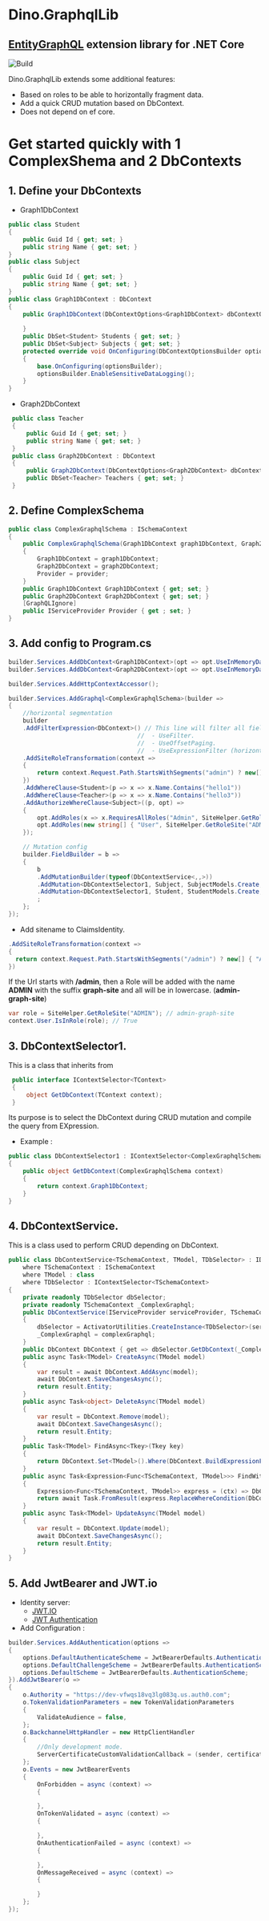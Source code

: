 # Dino.GraphqlLib

## [EntityGraphQL](https://entitygraphql.github.io/) extension library for .NET Core

![Build](https://github.com/lukemurray/EntityGraphQL/actions/workflows/dotnet.yml/badge.svg)

Dino.GraphqlLib extends some additional features:
- Based on roles to be able to horizontally fragment data.
- Add a quick CRUD mutation based on DbContext.
- Does not depend on ef core.

# Get started quickly with 1 ComplexShema and 2 DbContexts

## 1. Define your DbContexts

- Graph1DbContext
```c#
public class Student
{
    public Guid Id { get; set; }
    public string Name { get; set; }
}
public class Subject
{
    public Guid Id { get; set; }
    public string Name { get; set; }
}
public class Graph1DbContext : DbContext
{
    public Graph1DbContext(DbContextOptions<Graph1DbContext> dbContextOptions):base(dbContextOptions) {
    
    }
    public DbSet<Student> Students { get; set; }
    public DbSet<Subject> Subjects { get; set; }
    protected override void OnConfiguring(DbContextOptionsBuilder optionsBuilder)
    {
        base.OnConfiguring(optionsBuilder);
        optionsBuilder.EnableSensitiveDataLogging();
    }
}
```
- Graph2DbContext
```c#
 public class Teacher
 {
     public Guid Id { get; set; }
     public string Name { get; set; }
 }
 public class Graph2DbContext : DbContext
 {
     public Graph2DbContext(DbContextOptions<Graph2DbContext> dbContextOptions):base(dbContextOptions) { }
     public DbSet<Teacher> Teachers { get; set; }
 }
```
## 2. Define  ComplexSchema
```c#
public class ComplexGraphqlSchema : ISchemaContext
{
    public ComplexGraphqlSchema(Graph1DbContext graph1DbContext, Graph2DbContext graph2DbContext, IServiceProvider provider)
    {
        Graph1DbContext = graph1DbContext;
        Graph2DbContext = graph2DbContext;
        Provider = provider;
    }
    public Graph1DbContext Graph1DbContext { get; set; }
    public Graph2DbContext Graph2DbContext { get; set; }
    [GraphQLIgnore]
    public IServiceProvider Provider { get ; set; }
}
```
## 3. Add config to Program.cs
```c#
builder.Services.AddDbContext<Graph1DbContext>(opt => opt.UseInMemoryDatabase("Demo1"));
builder.Services.AddDbContext<Graph2DbContext>(opt => opt.UseInMemoryDatabase("Demo2"));

builder.Services.AddHttpContextAccessor();

builder.Services.AddGraphql<ComplexGraphqlSchema>(builder =>
{
    //horizontal segmentation
    builder
    .AddFilterExpression<DbContext>() // This line will filter all fields that are DbSet in the 2 DbContexts in ComplexSchema and add extentions to it:
                                    //  - UseFilter.
                                    //  - UseOffsetPaging.
                                    //  - UseExpressionFilter (horizontal data fragmentation).
    .AddSiteRoleTransformation(context =>
    {
        return context.Request.Path.StartsWithSegments("admin") ? new[] { "ADMIN" } : null;
    })
    .AddWhereClause<Student>(p => x => x.Name.Contains("hello1"))
    .AddWhereClause<Teacher>(p => x => x.Name.Contains("hello3"))
    .AddAuthorizeWhereClause<Subject>((p, opt) =>
    {
        opt.AddRoles(x => x.RequiresAllRoles("Admin", SiteHelper.GetRoleSite("ADMINSITE")), x => x.Name == "hello2");
        opt.AddRoles(new string[] { "User", SiteHelper.GetRoleSite("ADMINSITE") }, x => x.Name == "hello1");
    });

    // Mutation config
    builder.FieldBuilder = b =>
    {
        b
        .AddMutationBuilder(typeof(DbContextService<,,>))
        .AddMutation<DbContextSelector1, Subject, SubjectModels.Create, SubjectModels.Update, SubjectModels.Key>()
        .AddMutation<DbContextSelector1, Student, StudentModels.Create, StudentModels.Update, StudentModels.Key>()
        ;
    };
});
```
-   Add sitename to ClaimsIdentity.
  ```c#
.AddSiteRoleTransformation(context =>
{
    return context.Request.Path.StartsWithSegments("/admin") ? new[] { "ADMIN" } : null;
})
  ```
If the Url starts with **/admin**, then a Role will be added with the name **ADMIN** with the suffix **graph-site** and all will be in lowercase. (**admin-graph-site**)

```c#
var role = SiteHelper.GetRoleSite("ADMIN"); // admin-graph-site
context.User.IsInRole(role); // True
```

## 3. DbContextSelector1.
This is a class that inherits from 
```c#
 public interface IContextSelector<TContext>
 {
     object GetDbContext(TContext context);
 }
```
Its purpose is to select the DbContext during CRUD mutation and compile the query from EXpression.
- Example :
```c#
public class DbContextSelector1 : IContextSelector<ComplexGraphqlSchema>
{
    public object GetDbContext(ComplexGraphqlSchema context)
    {
        return context.Graph1DbContext;
    }
}
```
## 4. DbContextService.
This is a class used to perform CRUD depending on DbContext.
```c#
public class DbContextService<TSchemaContext, TModel, TDbSelector> : IDbContextService<TSchemaContext, TModel, TDbSelector>
    where TSchemaContext : ISchemaContext
    where TModel : class
    where TDbSelector : IContextSelector<TSchemaContext>
{
    private readonly TDbSelector dbSelector;
    private readonly TSchemaContext _ComplexGraphql;
    public DbContextService(IServiceProvider serviceProvider, TSchemaContext complexGraphql)
    {
        dbSelector = ActivatorUtilities.CreateInstance<TDbSelector>(serviceProvider);
        _ComplexGraphql = complexGraphql;
    }
    public DbContext DbContext { get => dbSelector.GetDbContext(_ComplexGraphql) as DbContext; }
    public async Task<TModel> CreateAsync(TModel model)
    {
        var result = await DbContext.AddAsync(model);
        await DbContext.SaveChangesAsync();
        return result.Entity;
    }
    public async Task<object> DeleteAsync(TModel model)
    {
        var result = DbContext.Remove(model);
        await DbContext.SaveChangesAsync();
        return result.Entity;
    }
    public Task<TModel> FindAsync<Tkey>(Tkey key)
    {
        return DbContext.Set<TModel>().Where(DbContext.BuildExpressionFindByIdWith<TModel, Tkey>(key)).FirstOrDefaultAsync();
    }
    public async Task<Expression<Func<TSchemaContext, TModel>>> FindWithIdAsync<Tkey>(Tkey key)
    {
        Expression<Func<TSchemaContext, TModel>> express = (ctx) => DbContext.Set<TModel>().Where(x => x == null).First();
        return await Task.FromResult(express.ReplaceWhereCondition(DbContext.BuildExpressionFindByIdWith<TModel, Tkey>(key)));
    }
    public async Task<TModel> UpdateAsync(TModel model)
    {
        var result = DbContext.Update(model);
        await DbContext.SaveChangesAsync();
        return result.Entity;
    }
}
```
## 5. Add JwtBearer and JWT.io
-   Identity server: 
    -   [JWT.IO](https://jwt.io)
    -   [JWT Authentication](https://manage.auth0.com/)
- Add Configuration :
```c#
builder.Services.AddAuthentication(options =>
{
    options.DefaultAuthenticateScheme = JwtBearerDefaults.AuthenticationScheme;
    options.DefaultChallengeScheme = JwtBearerDefaults.AuthenticationScheme;
    options.DefaultScheme = JwtBearerDefaults.AuthenticationScheme;
}).AddJwtBearer(o =>
{
    o.Authority = "https://dev-vfwqs18vq3lg083q.us.auth0.com";
    o.TokenValidationParameters = new TokenValidationParameters
    {
        ValidateAudience = false,
    };
    o.BackchannelHttpHandler = new HttpClientHandler
    {
        //Only development mode.
        ServerCertificateCustomValidationCallback = (sender, certificate, chain, sslPolicyErrors) => true
    };
    o.Events = new JwtBearerEvents
    {
        OnForbidden = async (context) =>
        {

        },
        OnTokenValidated = async (context) =>
        {

        },
        OnAuthenticationFailed = async (context) =>
        {

        },
        OnMessageReceived = async (context) =>
        {

        }
    };
});
  ```